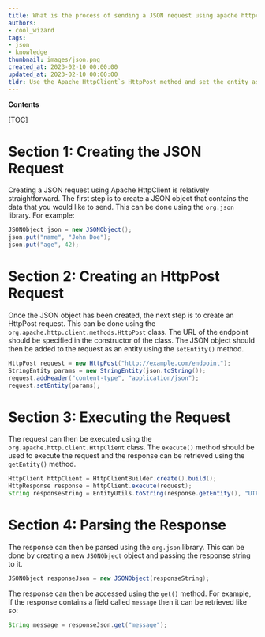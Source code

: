 ```yaml
---
title: What is the process of sending a JSON request using apache httpclient?
authors:
- cool_wizard
tags:
- json
- knowledge
thumbnail: images/json.png
created_at: 2023-02-10 00:00:00
updated_at: 2023-02-10 00:00:00
tldr: Use the Apache HttpClient`s HttpPost method and set the entity as a StringEntity containing the JSON request body.
---
```


**Contents**

[TOC]

# Section 1: Creating the JSON Request

Creating a JSON request using Apache HttpClient is relatively straightforward. The first step is to create a JSON object that contains the data that you would like to send. This can be done using the `org.json` library. For example:

```java
JSONObject json = new JSONObject();
json.put("name", "John Doe");
json.put("age", 42);
```

# Section 2: Creating an HttpPost Request

Once the JSON object has been created, the next step is to create an HttpPost request. This can be done using the `org.apache.http.client.methods.HttpPost` class. The URL of the endpoint should be specified in the constructor of the class. The JSON object should then be added to the request as an entity using the `setEntity()` method.

```java
HttpPost request = new HttpPost("http://example.com/endpoint");
StringEntity params = new StringEntity(json.toString());
request.addHeader("content-type", "application/json");
request.setEntity(params);
```

# Section 3: Executing the Request

The request can then be executed using the `org.apache.http.client.HttpClient` class. The `execute()` method should be used to execute the request and the response can be retrieved using the `getEntity()` method.

```java
HttpClient httpClient = HttpClientBuilder.create().build();
HttpResponse response = httpClient.execute(request);
String responseString = EntityUtils.toString(response.getEntity(), "UTF-8");
```

# Section 4: Parsing the Response

The response can then be parsed using the `org.json` library. This can be done by creating a new `JSONObject` object and passing the response string to it.

```java
JSONObject responseJson = new JSONObject(responseString);
```

The response can then be accessed using the `get()` method. For example, if the response contains a field called `message` then it can be retrieved like so:

```java
String message = responseJson.get("message");
```
